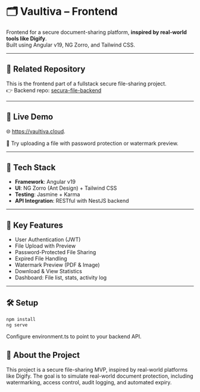 # 🗂️ Vaultiva – Frontend

Frontend for a secure document-sharing platform, **inspired by real-world tools like Digify**.  
Built using Angular v19, NG Zorro, and Tailwind CSS.

---

## 🔗 Related Repository

This is the frontend part of a fullstack secure file-sharing project.  
👉 Backend repo: [secura-file-backend](https://github.com/setyaraka/secura-file-backend)

---

## 🚀 Live Demo

🌐 https://vaultiva.cloud.

🔐 Try uploading a file with password protection or watermark preview.

---

## 🧰 Tech Stack

- **Framework**: Angular v19
- **UI**: NG Zorro (Ant Design) + Tailwind CSS
- **Testing**: Jasmine + Karma
- **API Integration**: RESTful with NestJS backend

---

## 🔐 Key Features

- User Authentication (JWT)
- File Upload with Preview
- Password-Protected File Sharing
- Expired File Handling
- Watermark Preview (PDF & Image)
- Download & View Statistics
- Dashboard: File list, stats, activity log

---

## 🛠️ Setup

```bash
npm install
ng serve
```

Configure environment.ts to point to your backend API.

## 📌 About the Project

This project is a secure file-sharing MVP, inspired by real-world platforms like Digify.
The goal is to simulate real-world document protection, including watermarking, access control, audit logging, and automated expiry.
